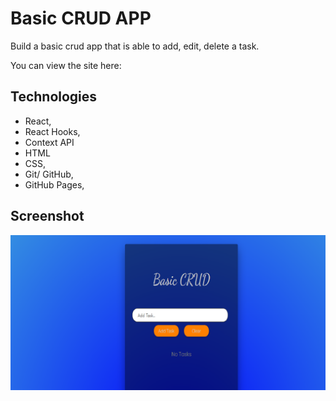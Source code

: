 # Basic CRUD APP

Build a basic crud app that is able to add, edit, delete a task. 

You can view the site here: 


## Technologies
- React,
- React Hooks,
- Context API
- HTML 
- CSS,
- Git/ GitHub,
- GitHub Pages,

## Screenshot
![Wireframe](https://github.com/Gilson96/CRUD-App/blob/master/src/Assets/Screenshot.png)
